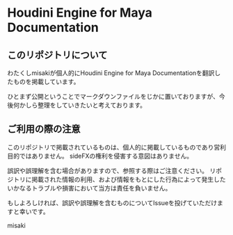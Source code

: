 # Houdini Engine for Maya Documentation

## このリポジトリについて
わたくしmisakiが個人的にHoudini Engine for Maya Documentationを翻訳したものを掲載しています。

ひとまず公開ということでマークダウンファイルをじかに置いておりますが、今後何かしら整理をしていきたいと考えております。

## ご利用の際の注意

このリポジトリで掲載されているものは、個人的に掲載しているものであり営利目的ではありません。
sideFXの権利を侵害する意図はありません。

誤訳や誤理解を含む場合がありますので、参照する際はご注意ください。
リポジトリに掲載された情報の利用、および情報をもとにした行為によって発生したいかなるトラブルや損害において当方は責任を負いません。

もしよろしければ、誤訳や誤理解を含むものについてIssueを投げていただけますと幸いです。

misaki
